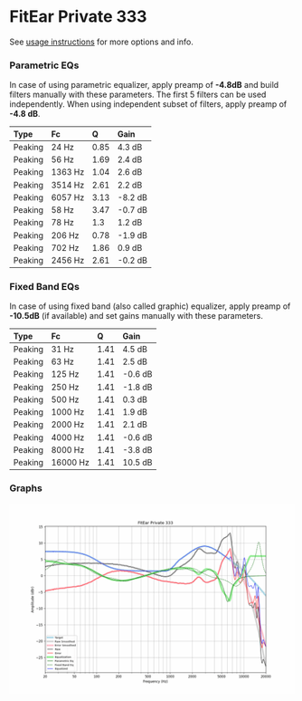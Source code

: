 # FitEar Private 333
See [usage instructions](https://github.com/jaakkopasanen/AutoEq#usage) for more options and info.

### Parametric EQs
In case of using parametric equalizer, apply preamp of **-4.8dB** and build filters manually
with these parameters. The first 5 filters can be used independently.
When using independent subset of filters, apply preamp of **-4.8 dB**.

| Type    | Fc      |    Q | Gain    |
|:--------|:--------|:-----|:--------|
| Peaking | 24 Hz   | 0.85 | 4.3 dB  |
| Peaking | 56 Hz   | 1.69 | 2.4 dB  |
| Peaking | 1363 Hz | 1.04 | 2.6 dB  |
| Peaking | 3514 Hz | 2.61 | 2.2 dB  |
| Peaking | 6057 Hz | 3.13 | -8.2 dB |
| Peaking | 58 Hz   | 3.47 | -0.7 dB |
| Peaking | 78 Hz   | 1.3  | 1.2 dB  |
| Peaking | 206 Hz  | 0.78 | -1.9 dB |
| Peaking | 702 Hz  | 1.86 | 0.9 dB  |
| Peaking | 2456 Hz | 2.61 | -0.2 dB |

### Fixed Band EQs
In case of using fixed band (also called graphic) equalizer, apply preamp of **-10.5dB**
(if available) and set gains manually with these parameters.

| Type    | Fc       |    Q | Gain    |
|:--------|:---------|:-----|:--------|
| Peaking | 31 Hz    | 1.41 | 4.5 dB  |
| Peaking | 63 Hz    | 1.41 | 2.5 dB  |
| Peaking | 125 Hz   | 1.41 | -0.6 dB |
| Peaking | 250 Hz   | 1.41 | -1.8 dB |
| Peaking | 500 Hz   | 1.41 | 0.3 dB  |
| Peaking | 1000 Hz  | 1.41 | 1.9 dB  |
| Peaking | 2000 Hz  | 1.41 | 2.1 dB  |
| Peaking | 4000 Hz  | 1.41 | -0.6 dB |
| Peaking | 8000 Hz  | 1.41 | -3.8 dB |
| Peaking | 16000 Hz | 1.41 | 10.5 dB |

### Graphs
![](./FitEar%20Private%20333.png)